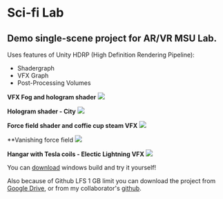 # Sci-fi Lab
## Demo single-scene project for AR/VR MSU Lab.

Uses features of Unity HDRP (High Definition Rendering Pipeline): 
+ Shadergraph
+ VFX Graph
+ Post-Processing Volumes

**VFX Fog and hologram shader**
![](https://sun9-35.userapi.com/c855720/v855720415/21bacf/03JT4__EW3E.jpg)

**Hologram shader - City**
![](https://sun9-65.userapi.com/c855720/v855720415/21bad9/pVKD5wOdhWo.jpg)

**Force field shader and coffie cup steam VFX**
![](https://sun9-57.userapi.com/c855720/v855720415/21bae3/Et1Y7wflvtg.jpg)

**Vanishing force field
![](https://sun9-36.userapi.com/c855720/v855720415/21baf7/J7WDFO4_THs.jpg)

**Hangar with Tesla coils - Electic Lightning VFX**
![](https://sun9-54.userapi.com/c855720/v855720415/21bb0b/j6_BIP2DKw4.jpg)

You can [download](https://drive.google.com/open?id=1Klwun6C5UwLCwwXbNbKczA3cb0wkTkpf) windows build and try it yourself!

Also because of Github LFS 1 GB limit you can download the project from [Google Drive](https://drive.google.com/file/d/1_dkwj7LGH-fwm5TYlWvWmZBfae8xu4Ar/view?usp=sharing), or from my collaborator's [github](https://github.com/GodFlight/Msu_Demo).

